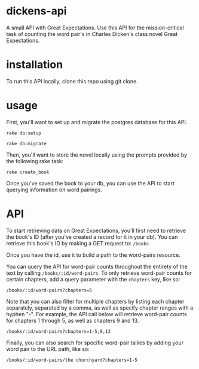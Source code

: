 # dickens-api
A small API with Great Expectations. Use this API for the mission-critical task of counting the word pair's in Charles Dicken's class novel Great Expectations.

# installation
To run this API locally, clone this repo using git clone.

# usage
First, you'll want to set up and migrate the postgres database for this API.

``rake db:setup``

``rake db:migrate``


Then, you'll want to store the novel locally using the prompts provided by the following rake task:

``rake create_book``

Once you've saved the book to your db, you can use the API to start querying information on word pairings.

# API
To start retrieving data on Great Expectations, you'll first need to retrieve the book's ID (after you've created a record for it in your db). You can retrieve this book's ID by making a GET request to:
``/books``

Once you have the id, use it to build a path to the word-pairs resource. 

You can query the API for word-pair counts throughout the entirety of the text by calling ``/books/:id/word-pairs``. To only retrieve word-pair counts for certain chapters, add a query parameter with the ``chapters`` key, like so:

``/books/:id/word-pairs?chapters=5``

Note that you can also filter for multiple chapters by listing each chapter separately, separated by a comma, as well as specify chapter ranges with a hyphen "-". For example, the API call below will retrieve word-pair counts for chapters 1 through 5, as well as chapters 9 and 13.

``/books/:id/word-pairs?chapters=1-5,9,13``

Finally, you can also search for specific word-pair tallies by adding your word pair to the URL path, like so:

``/books/:id/word-pairs/the churchyard?chapters=1-5``
